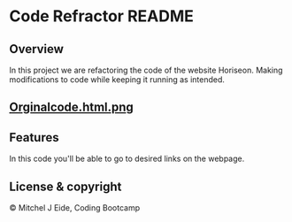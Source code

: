 # Code Refractor README 

## Overview 
In this project we are refactoring the code of the website Horiseon. Making modifications to code while keeping it running as intended. 

[Orginalcode.html.png](../assets/images/Originalcode.html.png) 
---
## Features
In this code you'll be able to go to desired links on the webpage. 


## License & copyright 
© Mitchel J Eide, Coding Bootcamp
